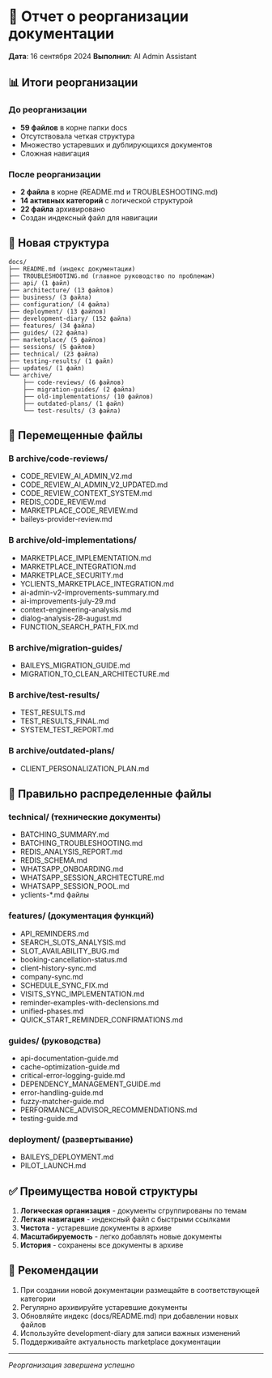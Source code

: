 # 📁 Отчет о реорганизации документации

**Дата**: 16 сентября 2024
**Выполнил**: AI Admin Assistant

## 📊 Итоги реорганизации

### До реорганизации
- **59 файлов** в корне папки docs
- Отсутствовала четкая структура
- Множество устаревших и дублирующихся документов
- Сложная навигация

### После реорганизации
- **2 файла** в корне (README.md и TROUBLESHOOTING.md)
- **14 активных категорий** с логической структурой
- **22 файла** архивировано
- Создан индексный файл для навигации

## 📂 Новая структура

```
docs/
├── README.md (индекс документации)
├── TROUBLESHOOTING.md (главное руководство по проблемам)
├── api/ (1 файл)
├── architecture/ (13 файлов)
├── business/ (3 файла)
├── configuration/ (4 файла)
├── deployment/ (13 файлов)
├── development-diary/ (152 файла)
├── features/ (34 файла)
├── guides/ (22 файла)
├── marketplace/ (5 файлов)
├── sessions/ (5 файлов)
├── technical/ (23 файла)
├── testing-results/ (1 файл)
├── updates/ (1 файл)
└── archive/
    ├── code-reviews/ (6 файлов)
    ├── migration-guides/ (2 файла)
    ├── old-implementations/ (10 файлов)
    ├── outdated-plans/ (1 файл)
    └── test-results/ (3 файла)
```

## 🚚 Перемещенные файлы

### В archive/code-reviews/
- CODE_REVIEW_AI_ADMIN_V2.md
- CODE_REVIEW_AI_ADMIN_V2_UPDATED.md
- CODE_REVIEW_CONTEXT_SYSTEM.md
- REDIS_CODE_REVIEW.md
- MARKETPLACE_CODE_REVIEW.md
- baileys-provider-review.md

### В archive/old-implementations/
- MARKETPLACE_IMPLEMENTATION.md
- MARKETPLACE_INTEGRATION.md
- MARKETPLACE_SECURITY.md
- YCLIENTS_MARKETPLACE_INTEGRATION.md
- ai-admin-v2-improvements-summary.md
- ai-improvements-july-29.md
- context-engineering-analysis.md
- dialog-analysis-28-august.md
- FUNCTION_SEARCH_PATH_FIX.md

### В archive/migration-guides/
- BAILEYS_MIGRATION_GUIDE.md
- MIGRATION_TO_CLEAN_ARCHITECTURE.md

### В archive/test-results/
- TEST_RESULTS.md
- TEST_RESULTS_FINAL.md
- SYSTEM_TEST_REPORT.md

### В archive/outdated-plans/
- CLIENT_PERSONALIZATION_PLAN.md

## 🎯 Правильно распределенные файлы

### technical/ (технические документы)
- BATCHING_SUMMARY.md
- BATCHING_TROUBLESHOOTING.md
- REDIS_ANALYSIS_REPORT.md
- REDIS_SCHEMA.md
- WHATSAPP_ONBOARDING.md
- WHATSAPP_SESSION_ARCHITECTURE.md
- WHATSAPP_SESSION_POOL.md
- yclients-*.md файлы

### features/ (документация функций)
- API_REMINDERS.md
- SEARCH_SLOTS_ANALYSIS.md
- SLOT_AVAILABILITY_BUG.md
- booking-cancellation-status.md
- client-history-sync.md
- company-sync.md
- SCHEDULE_SYNC_FIX.md
- VISITS_SYNC_IMPLEMENTATION.md
- reminder-examples-with-declensions.md
- unified-phases.md
- QUICK_START_REMINDER_CONFIRMATIONS.md

### guides/ (руководства)
- api-documentation-guide.md
- cache-optimization-guide.md
- critical-error-logging-guide.md
- DEPENDENCY_MANAGEMENT_GUIDE.md
- error-handling-guide.md
- fuzzy-matcher-guide.md
- PERFORMANCE_ADVISOR_RECOMMENDATIONS.md
- testing-guide.md

### deployment/ (развертывание)
- BAILEYS_DEPLOYMENT.md
- PILOT_LAUNCH.md

## ✅ Преимущества новой структуры

1. **Логическая организация** - документы сгруппированы по темам
2. **Легкая навигация** - индексный файл с быстрыми ссылками
3. **Чистота** - устаревшие документы в архиве
4. **Масштабируемость** - легко добавлять новые документы
5. **История** - сохранены все документы в архиве

## 📝 Рекомендации

1. При создании новой документации размещайте в соответствующей категории
2. Регулярно архивируйте устаревшие документы
3. Обновляйте индекс (docs/README.md) при добавлении новых файлов
4. Используйте development-diary для записи важных изменений
5. Поддерживайте актуальность marketplace документации

---

*Реорганизация завершена успешно*